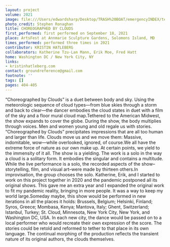 ```yaml
---
layout: project
volume: 2021
image: file:///Users/edwardsharp/Desktop/TRASH%20BOAT/emergencyINDEX/ten_plus/guts/Links/1665453843836__Choreographed_by_Clouds--Kristin_Hatleberg.jpg
photo_credit: Stephen Ronaghan
title: CHOREOGRAPHED BY CLOUDS
first_performed: first performed on September 18, 2021
place: ArtsFest at Annmarie Sculpture Gardens, Solomons Island, MD
times_performed: performed three times in 2021
contributor: KRISTIN HATLEBERG
collaborators: Katherine Tzu-Lan Mann, Erik Moe, Fred Hatt
home: Washington DC / New York City, NY
links:
- kristinhatleberg.com
contact: groundreference@gmail.com
footnote: ''
tags: []
pages: 404-405
---
```

“Choreographed by Clouds” is a duet between body and sky. Using the meteorologic sequence of cloud types—from blue skies through a storm and back to clear—the dancer embodies the cloud states in duet with a film of the sky and a floor mural cloud map.Tethered to the American Midwest, the show expands to cover the globe. During the show, the body multiplies through voices. Men and women young and old regale us with stories. “Choreographed by Clouds” precipitates impressions that are all too human and larger than life. Clouds move us and we move them: Massive, indomitable, wow—while overlooked, ignored, of course.We all have the extreme force of nature as our own make up. At certain points, we yield to the immensity of it all. The show is a yielding. The work is a solo in the way a cloud is a solitary form. It embodies the singular and contains a multitude. While the live performance is a solo, the recorded aspects of the show–storytelling, film, and visual art–were made by thirteen others.In improvisation, the group chooses the solo. Katherine, Erik, and I started to work on this project together in 2020 and the pandemic postponed all its original shows. This gave me an extra year and I expanded the original work to fit my pandemic reality, bringing in more people. It was a way to keep my world large.Someday maybe, this show would be performed in new iterations in all the places it holds: Brussels, Belgium; Helsinki, Finland; Syros, Greece; Mombasa, Kenya; Mantova, Italy; Ghent, Switzerland; Istanbul, Turkey; St. Cloud, Minnesota, New York City, New York, and Washington DC, USA. In each new city, the dance would be passed on to a local performer who would recreate their own expression of the score. The stories could be retold and reformed to tether to that place in its own language. The continual morphing of the production reflects the transient nature of its original authors, the clouds themselves.